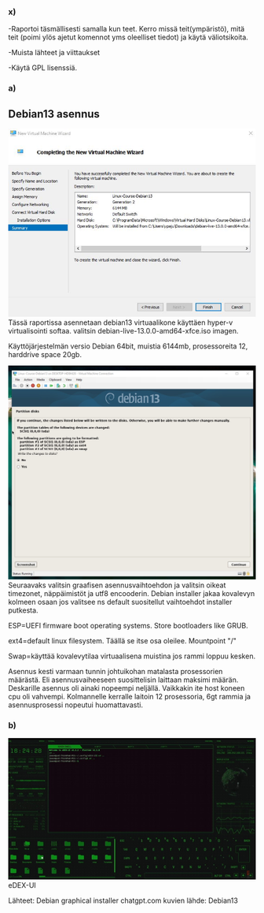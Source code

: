 ### x) 
-Raportoi täsmällisesti samalla kun teet. Kerro missä teit(ympäristö), mitä teit (poimi ylös ajetut komennot yms oleelliset tiedot) ja käytä väliotsikoita.

-Muista lähteet ja viittaukset

-Käytä GPL lisenssiä.

### a)

## Debian13 asennus

![img](debian13.JPG)
Tässä raportissa asennetaan debian13 virtuaalikone käyttäen hyper-v virtualisointi softaa.
valitsin debian-live-13.0.0-amd64-xfce.iso imagen. 

Käyttöjärjestelmän versio Debian 64bit, muistia 6144mb, prosessoreita 12, harddrive space 20gb.

![img](diskpartition.jpg)
Seuraavaks valitsin graafisen asennusvaihtoehdon ja valitsin oikeat timezonet, näppäimistöt ja utf8 encooderin. Debian installer jakaa kovalevyn kolmeen osaan jos valitsee ns default suositellut vaihtoehdot installer putkesta. 

ESP=UEFI firmware boot operating systems. Store bootloaders like GRUB.

ext4=default linux filesystem. Täällä se itse osa oleilee. Mountpoint "/"

Swap=käyttää kovalevytilaa virtuaalisena muistina jos rammi loppuu kesken.

Asennus kesti varmaan tunnin johtuikohan matalasta prosessorien määrästä. Eli asennusvaiheeseen suosittelisin laittaan maksimi määrän. Deskarille asennus oli ainaki nopeempi neljällä. Vaikkakin ite host koneen cpu oli vahvempi. Kolmannelle kerralle laitoin 12 prosessoria, 6gt rammia ja asennusprosessi nopeutui huomattavasti.

### b) 
![img](eDEX-UI.jpg)
eDEX-UI

Lähteet: 
Debian graphical installer
chatgpt.com
kuvien lähde: Debian13


